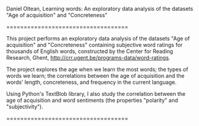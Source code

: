 Daniel Oltean, Learning words: An exploratory data analysis of the datasets "Age of acquisition" and "Concreteness"

===================================

This project performs an exploratory data analysis of the datasets "Age of acquisition" and "Concreteness" containing subjective word ratings for thousands of English words, constructed by the Center for Reading Research, Ghent, 
http://crr.ugent.be/programs-data/word-ratings. 

The project explores the age when we learn the most words; the types of words we learn; the correlations between the age of acquisition and the words' length, concreteness, and frequency in the current language. 

Using Python's TextBlob library, I also study the correlation between the age of acquisition and word sentiments (the properties "polarity" and "subjectivity").

===================================
